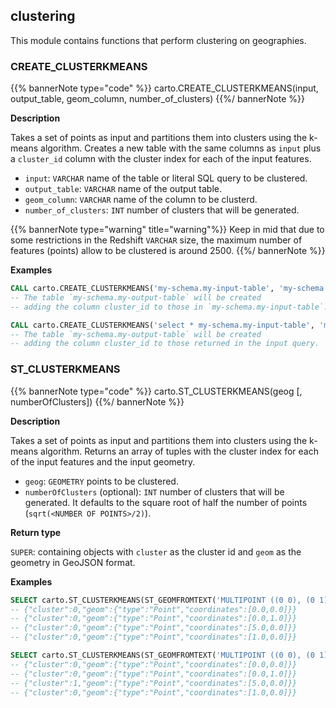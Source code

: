 ## clustering

<div class="badges"><div class="advanced"></div></div>

This module contains functions that perform clustering on geographies.


### CREATE_CLUSTERKMEANS

{{% bannerNote type="code" %}}
carto.CREATE_CLUSTERKMEANS(input, output_table, geom_column, number_of_clusters)
{{%/ bannerNote %}}

**Description**

Takes a set of points as input and partitions them into clusters using the k-means algorithm. Creates a new table with the same columns as `input` plus a `cluster_id` column with the cluster index for each of the input features.

* `input`: `VARCHAR` name of the table or literal SQL query to be clustered.
* `output_table`: `VARCHAR` name of the output table.
* `geom_column`: `VARCHAR` name of the column to be clusterd.
* `number_of_clusters`: `INT` number of clusters that will be generated.

{{% bannerNote type="warning" title="warning"%}}
Keep in mid that due to some restrictions in the Redshift `VARCHAR` size, the maximum number of features (points) allow to be clustered is around 2500.
{{%/ bannerNote %}}

**Examples**

```sql
CALL carto.CREATE_CLUSTERKMEANS('my-schema.my-input-table', 'my-schema.my-output-table', 'geom', 5);
-- The table `my-schema.my-output-table` will be created
-- adding the column cluster_id to those in `my-schema.my-input-table`.
```

```sql
CALL carto.CREATE_CLUSTERKMEANS('select * my-schema.my-input-table', 'my-schema.my-output-table', 'geom', 5);
-- The table `my-schema.my-output-table` will be created
-- adding the column cluster_id to those returned in the input query.
```


### ST_CLUSTERKMEANS

{{% bannerNote type="code" %}}
carto.ST_CLUSTERKMEANS(geog [, numberOfClusters])
{{%/ bannerNote %}}

**Description**

Takes a set of points as input and partitions them into clusters using the k-means algorithm. Returns an array of tuples with the cluster index for each of the input features and the input geometry.

* `geog`: `GEOMETRY` points to be clustered.
* `numberOfClusters` (optional): `INT` number of clusters that will be generated. It defaults to the square root of half the number of points (`sqrt(<NUMBER OF POINTS>/2)`).

**Return type**

`SUPER`: containing objects with `cluster` as the cluster id and `geom` as the geometry in GeoJSON format.

**Examples**

```sql
SELECT carto.ST_CLUSTERKMEANS(ST_GEOMFROMTEXT('MULTIPOINT ((0 0), (0 1), (5 0), (1 0))'));
-- {"cluster":0,"geom":{"type":"Point","coordinates":[0.0,0.0]}}
-- {"cluster":0,"geom":{"type":"Point","coordinates":[0.0,1.0]}}
-- {"cluster":0,"geom":{"type":"Point","coordinates":[5.0,0.0]}}
-- {"cluster":0,"geom":{"type":"Point","coordinates":[1.0,0.0]}}
```

```sql
SELECT carto.ST_CLUSTERKMEANS(ST_GEOMFROMTEXT('MULTIPOINT ((0 0), (0 1), (5 0), (1 0))'), 2);
-- {"cluster":0,"geom":{"type":"Point","coordinates":[0.0,0.0]}}
-- {"cluster":0,"geom":{"type":"Point","coordinates":[0.0,1.0]}}
-- {"cluster":1,"geom":{"type":"Point","coordinates":[5.0,0.0]}}
-- {"cluster":0,"geom":{"type":"Point","coordinates":[1.0,0.0]}}
```
